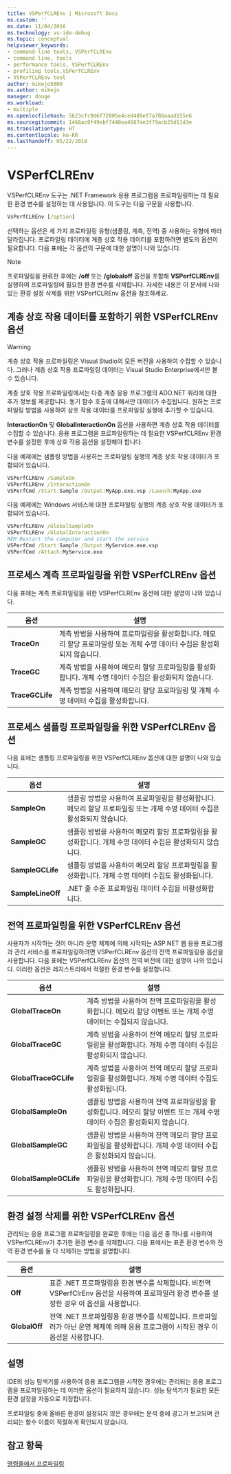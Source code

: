 ```yaml
---
title: VSPerfCLREnv | Microsoft Docs
ms.custom: ''
ms.date: 11/04/2016
ms.technology: vs-ide-debug
ms.topic: conceptual
helpviewer_keywords:
- command-line tools, VSPerfCLREnv
- command line, tools
- performance tools, VSPerfCLREnv
- profiling tools,VSPerfCLREnv
- VSPerfCLREnv tool
author: mikejo5000
ms.author: mikejo
manager: douge
ms.workload:
- multiple
ms.openlocfilehash: 5623cfc9d6f72805e4ced489ef7a786aaad155e6
ms.sourcegitcommit: 1466ac0f49ebf7448ea4507ae3f79acb25d51d3e
ms.translationtype: HT
ms.contentlocale: ko-KR
ms.lasthandoff: 05/22/2018
---
```

# <a name="vsperfclrenv"></a>VSPerfCLREnv

VSPerfCLREnv 도구는 .NET Framework 응용 프로그램을 프로파일링하는 데 필요한 환경 변수를 설정하는 데 사용됩니다. 이 도구는 다음 구문을 사용합니다.

```cmd
VsPerfCLREnv [/option]
```

선택하는 옵션은 세 가지 프로파일링 유형(샘플링, 계측, 전역) 중 사용하는 유형에 따라 달라집니다. 프로파일링 데이터에 계층 상호 작용 데이터를 포함하려면 별도의 옵션이 필요합니다. 다음 표에는 각 옵션의 구문에 대한 설명이 나와 있습니다.

> [!NOTE]
> 프로파일링을 완료한 후에는 **/off** 또는 **/globaloff** 옵션을 포함해 **VSPerfCLREnv**를 실행하여 프로파일링에 필요한 환경 변수를 삭제합니다. 자세한 내용은 이 문서에 나와 있는 환경 설정 삭제를 위한 VSPerfCLREnv 옵션을 참조하세요.

## <a name="vsperfclrenv-options-for-including-tier-interaction-data"></a>계층 상호 작용 데이터를 포함하기 위한 VSPerfCLREnv 옵션

> [!WARNING]
> 계층 상호 작용 프로파일링은 Visual Studio의 모든 버전을 사용하여 수집할 수 있습니다. 그러나 계층 상호 작용 프로파일링 데이터는 Visual Studio Enterprise에서만 볼 수 있습니다.

계층 상호 작용 프로파일링에서는 다층 계층 응용 프로그램의 ADO.NET 쿼리에 대한 추가 정보를 제공합니다. 동기 함수 호출에 대해서만 데이터가 수집됩니다. 원하는 프로파일링 방법을 사용하여 상호 작용 데이터를 프로파일링 실행에 추가할 수 있습니다.

**InteractionOn** 및 **GlobalInteractionOn** 옵션을 사용하면 계층 상호 작용 데이터를 수집할 수 있습니다. 응용 프로그램을 프로파일링하는 데 필요한 VSPerfCLREnv 환경 변수를 설정한 후에 상호 작용 옵션을 설정해야 합니다.

다음 예제에는 샘플링 방법을 사용하는 프로파일링 실행의 계층 상호 작용 데이터가 포함되어 있습니다.

```cmd
VSPerfCLREnv /SampleOn
VSPerfCLREnv /InteractionOn
VSPerfCmd /Start:Sample /Output:MyApp.exe.vsp /Launch:MyApp.exe
```

다음 예제에는 Windows 서비스에 대한 프로파일링 실행의 계층 상호 작용 데이터가 포함되어 있습니다.

```cmd
VSPerfCLREnv /GlobalSampleOn
VSPerfCLREnv /GlobalInteractionOn
REM Restart the computer and start the service
VSPerfCmd /Start:Sample /Output:MyService.exe.vsp 
VSPerfCmd /Attach:MyService.exe
```

## <a name="vsperfclrenv-options-for-process-instrumentation-profiling"></a>프로세스 계측 프로파일링을 위한 VSPerfCLREnv 옵션

다음 표에는 계측 프로파일링을 위한 VSPerfCLREnv 옵션에 대한 설명이 나와 있습니다.

|옵션|설명|
|------------|-----------------|
|**TraceOn**|계측 방법을 사용하여 프로파일링을 활성화합니다. 메모리 할당 프로파일링 또는 개체 수명 데이터 수집은 활성화되지 않습니다.|
|**TraceGC**|계측 방법을 사용하여 메모리 할당 프로파일링을 활성화합니다. 개체 수명 데이터 수집은 활성화되지 않습니다.|
|**TraceGCLife**|계측 방법을 사용하여 메모리 할당 프로파일링 및 개체 수명 데이터 수집을 활성화합니다.|

## <a name="vsperfclrenv-options-for-process-sampling-profiling"></a>프로세스 샘플링 프로파일링을 위한 VSPerfCLREnv 옵션

다음 표에는 샘플링 프로파일링을 위한 VSPerfCLREnv 옵션에 대한 설명이 나와 있습니다.

|옵션|설명|
|------------|-----------------|
|**SampleOn**|샘플링 방법을 사용하여 프로파일링을 활성화합니다. 메모리 할당 프로파일링 또는 개체 수명 데이터 수집은 활성화되지 않습니다.|
|**SampleGC**|샘플링 방법을 사용하여 메모리 할당 프로파일링을 활성화합니다. 개체 수명 데이터 수집은 활성화되지 않습니다.|
|**SampleGCLife**|샘플링 방법을 사용하여 메모리 할당 프로파일링을 활성화합니다. 개체 수명 데이터 수집도 활성화됩니다.|
|**SampleLineOff**|.NET 줄 수준 프로파일링 데이터 수집을 비활성화합니다.|

## <a name="vsperfclrenv-options-for-global-profiling"></a>전역 프로파일링을 위한 VSPerfCLREnv 옵션

사용자가 시작하는 것이 아니라 운영 체제에 의해 시작되는 ASP.NET 웹 응용 프로그램과 관리 서비스를 프로파일링하려면 VSPerfCLREnv 옵션의 전역 프로파일링용 옵션을 사용합니다. 다음 표에는 VSPerfCLREnv 옵션의 전역 버전에 대한 설명이 나와 있습니다. 이러한 옵션은 레지스트리에서 적절한 환경 변수를 설정합니다.

|옵션|설명|
|------------|-----------------|
|**GlobalTraceOn**|계측 방법을 사용하여 전역 프로파일링을 활성화합니다. 메모리 할당 이벤트 또는 개체 수명 데이터는 수집되지 않습니다.|
|**GlobalTraceGC**|계측 방법을 사용하여 전역 메모리 할당 프로파일링을 활성화합니다. 개체 수명 데이터 수집은 활성화되지 않습니다.|
|**GlobalTraceGCLife**|계측 방법을 사용하여 전역 메모리 할당 프로파일링을 활성화합니다. 개체 수명 데이터 수집도 활성화됩니다.|
|**GlobalSampleOn**|샘플링 방법을 사용하여 전역 프로파일링을 활성화합니다. 메모리 할당 이벤트 또는 개체 수명 데이터 수집은 활성화되지 않습니다.|
|**GlobalSampleGC**|샘플링 방법을 사용하여 전역 메모리 할당 프로파일링을 활성화합니다. 개체 수명 데이터 수집은 활성화되지 않습니다.|
|**GlobalSampleGCLife**|샘플링 방법을 사용하여 전역 메모리 할당 프로파일링을 활성화합니다. 개체 수명 데이터 수집도 활성화됩니다.|

## <a name="vsperfclrenv-options-to-delete-environment-settings"></a>환경 설정 삭제를 위한 VSPerfCLREnv 옵션

 관리되는 응용 프로그램 프로파일링을 완료한 후에는 다음 옵션 중 하나를 사용하여 VSPerfCLREnv가 추가한 환경 변수를 삭제합니다. 다음 표에서는 표준 환경 변수와 전역 환경 변수를 둘 다 삭제하는 방법을 설명합니다.

|옵션|설명|
|------------|-----------------|
|**Off**|표준 .NET 프로파일링용 환경 변수를 삭제합니다. 비전역 VSPerfClrEnv 옵션을 사용하여 프로파일러 환경 변수를 설정한 경우 이 옵션을 사용합니다.|
|**GlobalOff**|전역 .NET 프로파일링용 환경 변수를 삭제합니다. 프로파일러가 아닌 운영 체제에 의해 응용 프로그램이 시작된 경우 이 옵션을 사용합니다.|

## <a name="remarks"></a>설명

IDE의 성능 탐색기를 사용하여 응용 프로그램을 시작한 경우에는 관리되는 응용 프로그램을 프로파일링하는 데 이러한 옵션이 필요하지 않습니다. 성능 탐색기가 필요한 모든 환경 설정을 자동으로 지정합니다.

프로파일링 중에 올바른 환경이 설정되지 않은 경우에는 분석 중에 경고가 보고되며 관리되는 함수 이름이 적절하게 확인되지 않습니다.

## <a name="see-also"></a>참고 항목

[명령줄에서 프로파일링](../profiling/using-the-profiling-tools-from-the-command-line.md)